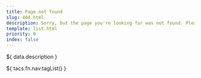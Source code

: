 ```yaml
---
title: Page not found
slug: 404.html
description: Sorry, but the page you're looking for was not found. Please use the menus or tags.
template: list.html
priority: 0
index: false
---
```


${ data.description }

${ tacs.fn.nav.tagList() }
